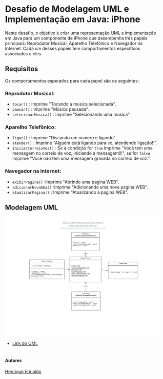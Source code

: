 # Desafio de Modelagem UML e Implementação em Java: iPhone
Neste desafio, o objetivo é criar uma representação UML e implementação em Java para um componente de iPhone que desempenha três papéis principais: Reprodutor Musical, Aparelho Telefônico e Navegador na Internet. Cada um desses papéis tem comportamentos específicos associados a eles.
## Requisitos
Os comportamentos esperados para cada papel são os seguintes:

### Reprodutor Musical:
* `tocar()` : Imprime "Tocando a musica selecionada".
* `pausar()` : Imprime "Música pausada".
* `selecionarMusica()` : Imprime "Selecionando uma musica".
### Aparelho Telefônico:
* `ligar()` : Imprime "Discando um numero e ligando".
* `atender()` : Imprime "Alguém está ligando para vc, atendendo ligação!!".
* `iniciarCorreioVoz()` : Se a condição for `true` Imprime "Você tem uma mensagem no correio de voz, iniciando a mensagem!!!", se for `false` Imprime "Você não tem uma mensagem gravada no correio de voz.".
### Navegador na Internet:
* `exibirPagina()` :Imprime "Abrindo uma pagina WEB".
* `adicionarNovaAba()` :Imprime "Adicionando uma nova pagina WEB".
* `atualizarPagina()` : Imprime "Atualizando a pagina WEB".

## Modelagem UML
<img src="https://github.com/henriqueerds/POO-Desafio-Dio-IPhone/blob/2baabce61f658579818885303d08efaf2ab5f24e/POO-Desefio-Dio-IPhone/Classe%20UML-POO-Desafio%20Dio-IPhone.jpeg">

* [Link do UML](https://lucid.app/lucidchart/db26396a-60b4-4de9-82e0-339c5bebbca0/edit?viewport_loc=33%2C39%2C2208%2C1059%2CHWEp-vi-RSFO&invitationId=inv_562a557c-4d53-4562-b205-d299b86e5562)

#

#### Autores
[Henrique Erinaldo](https://github.com/henriqueerds/dio-trilha-java-basico)



